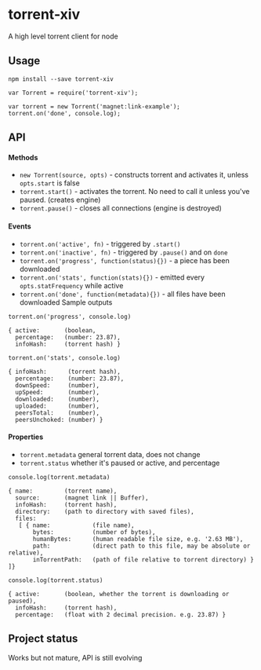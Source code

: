 # torrent-xiv

A high level torrent client for node

## Usage

```npm install --save torrent-xiv```

```
var Torrent = require('torrent-xiv');

var torrent = new Torrent('magnet:link-example');
torrent.on('done', console.log);
```

## API

#### Methods
- ```new Torrent(source, opts)``` - constructs torrent and activates it, unless ```opts.start``` is false
- ```torrent.start()``` - activates the torrent. No need to call it unless you've paused. (creates engine)
- ```torrent.pause()``` - closes all connections (engine is destroyed)

#### Events  
- ```torrent.on('active', fn)``` - triggered by ```.start()```
- ```torrent.on('inactive', fn)``` - triggered by ```.pause()``` and on ```done```
- ```torrent.on('progress', function(status){})``` - a piece has been downloaded
- ```torrent.on('stats', function(stats){})``` - emitted every ```opts.statFrequency``` while active
- ```torrent.on('done', function(metadata){})``` - all files have been downloaded
Sample outputs
```
torrent.on('progress', console.log)

{ active:       (boolean,
  percentage:   (number: 23.87),
  infoHash:     (torrent hash) }
```
```
torrent.on('stats', console.log)

{ infoHash:      (torrent hash),
  percentage:    (number: 23.87),
  downSpeed:     (number),
  upSpeed:       (number),
  downloaded:    (number),
  uploaded:      (number),
  peersTotal:    (number),
  peersUnchoked: (number) }
```

#### Properties  
- ```torrent.metadata``` general torrent data, does not change
- ```torrent.status``` whether it's paused or active, and percentage
```
console.log(torrent.metadata)

{ name:         (torrent name),
  source:       (magnet link || Buffer),
  infoHash:     (torrent hash),
  directory:    (path to directory with saved files),
  files: 
   [ { name:            (file name),
       bytes:           (number of bytes),
       humanBytes:      (human readable file size, e.g. '2.63 MB'),
       path:            (direct path to this file, may be absolute or relative),
       inTorrentPath:   (path of file relative to torrent directory) } ]}
```

```
console.log(torrent.status)

{ active:       (boolean, whether the torrent is downloading or paused),
  infoHash:     (torrent hash),
  percentage:   (float with 2 decimal precision. e.g. 23.87) }
```

## Project status
Works but not mature, API is still evolving